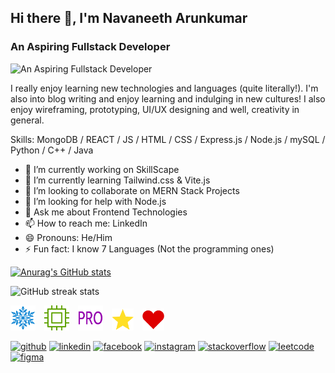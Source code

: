 ## Hi there 👋, I'm Navaneeth Arunkumar
### An Aspiring Fullstack Developer
![An Aspiring Fullstack Developer](https://res.cloudinary.com/dvfeh6kup/image/upload/v1685030508/image_2023-05-25_213143733_weypkg.png)

I really enjoy learning new technologies and languages (quite literally!). I'm also into blog writing and enjoy learning and indulging in new cultures! I also enjoy wireframing, prototyping, UI/UX designing and well, creativity in general. 

Skills: MongoDB / REACT / JS / HTML / CSS / Express.js / Node.js / mySQL / Python / C++ / Java

- 🔭 I’m currently working on SkillScape 
- 🌱 I’m currently learning Tailwind.css & Vite.js 
- 👯 I’m looking to collaborate on MERN Stack Projects 
- 🤔 I’m looking for help with Node.js 
- 💬 Ask me about Frontend Technologies 
- 📫 How to reach me: LinkedIn 
- 😄 Pronouns: He/Him 
- ⚡ Fun fact: I know 7 Languages (Not the programming ones) 

[![Anurag's GitHub stats](https://github-readme-stats.vercel.app/api?username=navaneeth-arun)](https://github.com/anuraghazra/github-readme-stats)

![GitHub streak stats](https://streak-stats.demolab.com/?user=navaneeth-arun)  

<a href='https://archiveprogram.github.com/'><img src='https://raw.githubusercontent.com/acervenky/animated-github-badges/master/assets/acbadge.gif' width='40' height='40'></a> <a href='https://docs.github.com/en/developers'><img src='https://raw.githubusercontent.com/acervenky/animated-github-badges/master/assets/devbadge.gif' width='40' height='40'></a> <a href='https://github.com/pricing'><img src='https://raw.githubusercontent.com/acervenky/animated-github-badges/master/assets/pro.gif' width='40' height='40'></a> <a href='https://stars.github.com/'><img src='https://raw.githubusercontent.com/acervenky/animated-github-badges/master/assets/starbadge.gif' width='35' height='35'></a> <a href='https://docs.github.com/en/github/supporting-the-open-source-community-with-github-sponsors'><img src='https://raw.githubusercontent.com/acervenky/animated-github-badges/master/assets/sponsorbadge.gif' width='35' height='35'></a> 

[<img src='https://cdn.jsdelivr.net/npm/simple-icons@3.0.1/icons/github.svg' alt='github' height='40'>](https://github.com/navaneeth-arun)  [<img src='https://cdn.jsdelivr.net/npm/simple-icons@3.0.1/icons/linkedin.svg' alt='linkedin' height='40'>](https://www.linkedin.com/in/navaneeth-arun-61892b24a/)  [<img src='https://cdn.jsdelivr.net/npm/simple-icons@3.0.1/icons/facebook.svg' alt='facebook' height='40'>](https://www.facebook.com/navaneeth.kuttan.5)  [<img src='https://cdn.jsdelivr.net/npm/simple-icons@3.0.1/icons/instagram.svg' alt='instagram' height='40'>](https://www.instagram.com/_.navvvv/)  [<img src='https://cdn.jsdelivr.net/npm/simple-icons@3.0.1/icons/stackoverflow.svg' alt='stackoverflow' height='40'>](https://stackoverflow.com/users/21961491)  [<img src='https://cdn.jsdelivr.net/npm/simple-icons@3.0.1/icons/leetcode.svg' alt='leetcode' height='40'>](https://leetcode.com/navaneeth-arun/)  [<img src='https://cdn.jsdelivr.net/npm/simple-icons@3.0.1/icons/figma.svg' alt='figma' height='40'>](https://www.figma.com/files/user/1152494342120162789?fuid=1152494342120162789)  
